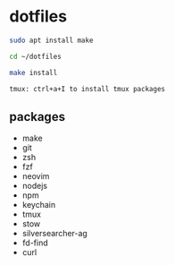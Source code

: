 # dotfiles

```zsh
sudo apt install make

cd ~/dotfiles

make install

tmux: ctrl+a+I to install tmux packages
```

## packages

- make
- git
- zsh
- fzf
- neovim
- nodejs
- npm
- keychain
- tmux
- stow
- silversearcher-ag
- fd-find
- curl

